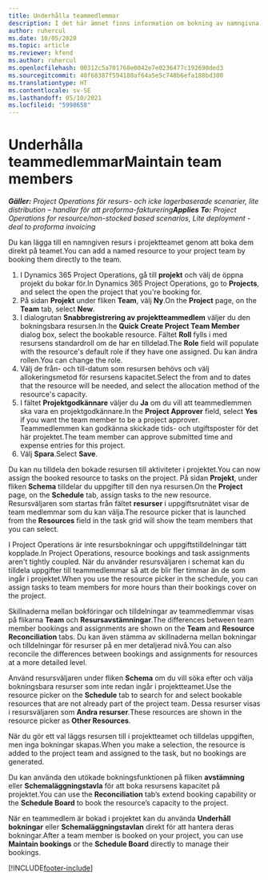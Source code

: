 ```yaml
---
title: Underhålla teammedlemmar
description: I det här ämnet finns information om bokning av namngivna resurser till projektteam och tilldela dem till uppgifter.
author: ruhercul
ms.date: 10/05/2020
ms.topic: article
ms.reviewer: kfend
ms.author: ruhercul
ms.openlocfilehash: 00312c5a701768e0042e7e0236477c192690ded3
ms.sourcegitcommit: 40f68387f594180af64a5e5c748b6efa188bd300
ms.translationtype: HT
ms.contentlocale: sv-SE
ms.lasthandoff: 05/10/2021
ms.locfileid: "5998658"
---
```

# <a name="maintain-team-members"></a><span data-ttu-id="d881f-103">Underhålla teammedlemmar</span><span class="sxs-lookup"><span data-stu-id="d881f-103">Maintain team members</span></span>

<span data-ttu-id="d881f-104">_**Gäller:** Project Operations för resurs- och icke lagerbaserade scenarier, lite distribution – handlar för att proforma-fakturering_</span><span class="sxs-lookup"><span data-stu-id="d881f-104">_**Applies To:** Project Operations for resource/non-stocked based scenarios, Lite deployment - deal to proforma invoicing_</span></span>

<span data-ttu-id="d881f-105">Du kan lägga till en namngiven resurs i projektteamet genom att boka dem direkt på teamet.</span><span class="sxs-lookup"><span data-stu-id="d881f-105">You can add a named resource to your project team by booking them directly to the team.</span></span>

1. <span data-ttu-id="d881f-106">I Dynamics 365 Project Operations, gå till **projekt** och välj de öppna projekt du bokar för.</span><span class="sxs-lookup"><span data-stu-id="d881f-106">In Dynamics 365 Project Operations, go to **Projects**, and select the open the project that you're booking for.</span></span>
2. <span data-ttu-id="d881f-107">På sidan **Projekt** under fliken **Team**, välj **Ny**.</span><span class="sxs-lookup"><span data-stu-id="d881f-107">On the **Project** page, on the **Team** tab, select **New**.</span></span> 
3. <span data-ttu-id="d881f-108">I dialogrutan **Snabbregistrering av projektteammedlem** väljer du den bokningsbara resursen.</span><span class="sxs-lookup"><span data-stu-id="d881f-108">In the **Quick Create Project Team Member** dialog box, select the bookable resource.</span></span> <span data-ttu-id="d881f-109">Fältet **Roll** fylls i med resursens standardroll om de har en tilldelad.</span><span class="sxs-lookup"><span data-stu-id="d881f-109">The **Role** field will populate with the resource's default role if they have one assigned.</span></span> <span data-ttu-id="d881f-110">Du kan ändra rollen.</span><span class="sxs-lookup"><span data-stu-id="d881f-110">You can change the role.</span></span> 
4. <span data-ttu-id="d881f-111">Välj de från- och till-datum som resursen behövs och välj allokeringsmetod för resursens kapacitet.</span><span class="sxs-lookup"><span data-stu-id="d881f-111">Select the from and to dates that the resource will be needed, and select the allocation method of the resource's capacity.</span></span> 
5. <span data-ttu-id="d881f-112">I fältet **Projektgodkännare** väljer du **Ja** om du vill att teammedlemmen ska vara en projektgodkännare.</span><span class="sxs-lookup"><span data-stu-id="d881f-112">In the **Project Approver** field, select **Yes** if you want the team member to be a project approver.</span></span> <span data-ttu-id="d881f-113">Teammedlemmen kan godkänna skickade tids- och utgiftsposter för det här projektet.</span><span class="sxs-lookup"><span data-stu-id="d881f-113">The team member can approve submitted time and expense entries for this project.</span></span> 
6. <span data-ttu-id="d881f-114">Välj **Spara**.</span><span class="sxs-lookup"><span data-stu-id="d881f-114">Select **Save**.</span></span>

<span data-ttu-id="d881f-115">Du kan nu tilldela den bokade resursen till aktiviteter i projektet.</span><span class="sxs-lookup"><span data-stu-id="d881f-115">You can now assign the booked resource to tasks on the project.</span></span> <span data-ttu-id="d881f-116">På sidan **Projekt**, under fliken **Schema** tilldelar du uppgifter till den nya resursen.</span><span class="sxs-lookup"><span data-stu-id="d881f-116">On the **Project** page, on the **Schedule** tab, assign tasks to the new resource.</span></span> <span data-ttu-id="d881f-117">Resursväljaren som startas från fältet **resurser** i uppgiftsrutnätet visar de team medlemmar som du kan välja.</span><span class="sxs-lookup"><span data-stu-id="d881f-117">The resource picker that is launched from the **Resources** field in the task grid will show the team members that you can select.</span></span>


<span data-ttu-id="d881f-118">I Project Operations är inte resursbokningar och uppgiftstilldelningar tätt kopplade.</span><span class="sxs-lookup"><span data-stu-id="d881f-118">In Project Operations, resource bookings and task assignments aren't tightly coupled.</span></span> <span data-ttu-id="d881f-119">När du använder resursväljaren i schemat kan du tilldela uppgifter till teammedlemmar så att de blir fler timmar än de som ingår i projektet.</span><span class="sxs-lookup"><span data-stu-id="d881f-119">When you use the resource picker in the schedule, you can assign tasks to team members for more hours than their bookings cover on the project.</span></span>

<span data-ttu-id="d881f-120">Skillnaderna mellan bokföringar och tilldelningar av teammedlemmar visas på flikarna **Team** och **Resursavstämningar**.</span><span class="sxs-lookup"><span data-stu-id="d881f-120">The differences between team member bookings and assignments are shown on the **Team** and **Resource Reconciliation** tabs.</span></span> <span data-ttu-id="d881f-121">Du kan även stämma av skillnaderna mellan bokningar och tilldelningar för resurser på en mer detaljerad nivå.</span><span class="sxs-lookup"><span data-stu-id="d881f-121">You can also reconcile the differences between bookings and assignments for resources at a more detailed level.</span></span>

<span data-ttu-id="d881f-122">Använd resursväljaren under fliken **Schema** om du vill söka efter och välja bokningsbara resurser som inte redan ingår i projektteamet.</span><span class="sxs-lookup"><span data-stu-id="d881f-122">Use the resource picker on the **Schedule** tab to search for and select bookable resources that are not already part of the project team.</span></span> <span data-ttu-id="d881f-123">Dessa resurser visas i resursväljaren som **Andra resurser**.</span><span class="sxs-lookup"><span data-stu-id="d881f-123">These resources are shown in the resource picker as **Other Resources**.</span></span>

<span data-ttu-id="d881f-124">När du gör ett val läggs resursen till i projektteamet och tilldelas uppgiften, men inga bokningar skapas.</span><span class="sxs-lookup"><span data-stu-id="d881f-124">When you make a selection, the resource is added to the project team and assigned to the task, but no bookings are generated.</span></span>

<span data-ttu-id="d881f-125">Du kan använda den utökade bokningsfunktionen på fliken **avstämning** eller **Schemaläggningstavla** för att boka resursens kapacitet på projektet.</span><span class="sxs-lookup"><span data-stu-id="d881f-125">You can use the **Reconciliation** tab’s extend booking capability or the **Schedule Board** to book the resource’s capacity to the project.</span></span>

<span data-ttu-id="d881f-126">När en teammedlem är bokad i projektet kan du använda **Underhåll bokningar** eller **Schemaläggningstavlan** direkt för att hantera deras bokningar.</span><span class="sxs-lookup"><span data-stu-id="d881f-126">After a team member is booked on your project, you can use **Maintain bookings** or the **Schedule Board** directly to manage their bookings.</span></span>


[!INCLUDE[footer-include](../includes/footer-banner.md)]